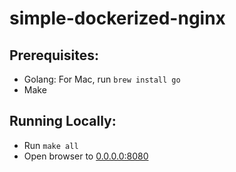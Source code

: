 # simple-dockerized-nginx

## Prerequisites:
- Golang: For Mac, run `brew install go`
- Make

## Running Locally:
- Run `make all`
- Open browser to [0.0.0.0:8080](http://0.0.0.0:8080)
